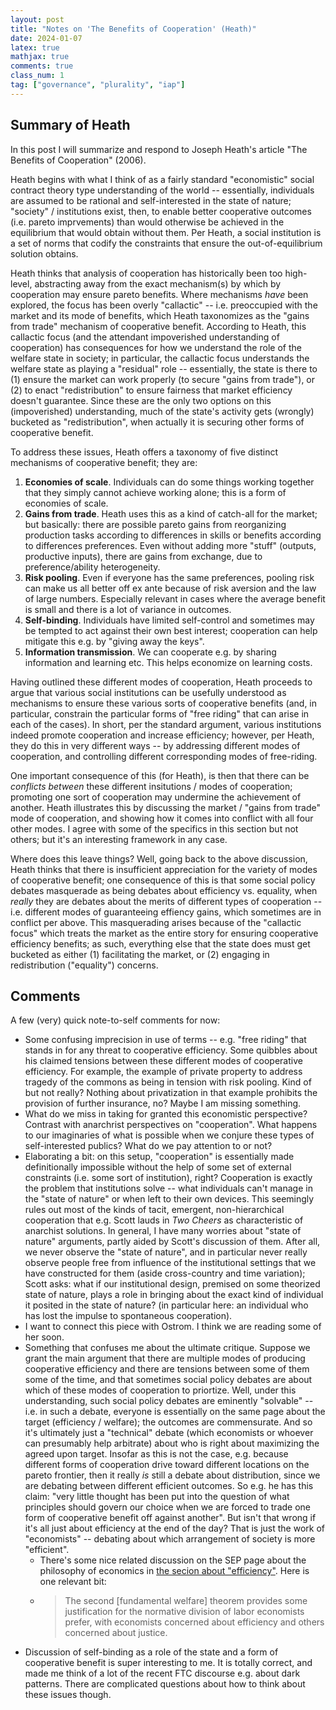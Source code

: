 ```yaml
---
layout: post
title: "Notes on 'The Benefits of Cooperation' (Heath)"
date: 2024-01-07
latex: true
mathjax: true
comments: true
class_num: 1
tag: ["governance", "plurality", "iap"]
---
```


## Summary of Heath

In this post I will summarize and respond to Joseph Heath's article "The Benefits of Cooperation" (2006).

Heath begins with what I think of as a fairly standard "economistic" social contract theory type understanding of the world -- essentially, individuals are assumed to be rational and self-interested in the state of nature; "society" / institutions exist, then, to enable better cooperative outcomes (i.e. pareto imprvements) than would otherwise be achieved in the equilibrium that would obtain without them. Per Heath, a social institution is a set of norms that codify the constraints that ensure the out-of-equilibrium solution obtains.

Heath thinks that analysis of cooperation has historically been too high-level, abstracting away from the exact mechanism(s) by which by cooperation may ensure pareto benefits. Where mechanisms _have_ been explored, the focus has been overly "callactic" -- i.e. preoccupied with the market and its mode of benefits, which Heath taxonomizes as the "gains from trade" mechanism of cooperative benefit. According to Heath, this callactic focus (and the attendant impoverished understanding of cooperation) has consequences for how we understand the role of the welfare state in society; in particular, the callactic focus understands the welfare state as playing a "residual" role -- essentially, the state is there to (1) ensure the market can work properly (to secure "gains from trade"), or (2) to enact "redistribution" to ensure fairness that market efficiency doesn't guarantee. Since these are the only two options on this (impoverished) understanding, much of the state's activity gets (wrongly) bucketed as "redistribution", when actually it is securing other forms of cooperative benefit.

To address these issues, Heath offers a taxonomy of five distinct mechanisms of cooperative benefit; they are:

1. **Economies of scale**. Individuals can do some things working together that they simply cannot achieve working alone; this is a form of economies of scale.
2. **Gains from trade**. Heath uses this as a kind of catch-all for the market; but basically: there are possible pareto gains from reorganizing production tasks according to differences in skills or benefits according to differences preferences. Even without adding more "stuff" (outputs, productive inputs), there are gains from exchange, due to preference/ability heterogeneity.
3. **Risk pooling**. Even if everyone has the same preferences, pooling risk can make us all better off ex ante because of risk aversion and the law of large numbers. Especially relevant in cases where the average benefit is small and there is a lot of variance in outcomes.
4. **Self-binding**. Individuals have limited self-control and sometimes may be tempted to act against their own best interest; cooperation can help mitigate this e.g. by "giving away the keys".
5. **Information transmission**. We can cooperate e.g. by sharing information and learning etc. This helps economize on learning costs.

Having outlined these different modes of cooperation, Heath proceeds to argue that various social institutions can be usefully understood as mechanisms to ensure these various sorts of cooperative benefits (and, in particular, constrain the particular forms of "free riding" that can arise in each of the cases). In short, per the standard argument, various institutions indeed promote cooperation and increase efficiency; however, per Heath, they do this in very different ways -- by addressing different modes of cooperation, and controlling different corresponding modes of free-riding.

One important consequence of this (for Heath), is then that there can be _conflicts between_ these different insitutions / modes of cooperation; promoting one sort of cooperation may undermine the achievement of another. Heath illustrates this by discussing the market / "gains from trade" mode of cooperation, and showing how it comes into conflict with all four other modes. I agree with some of the specifics in this section but not others; but it's an interesting framework in any case.

Where does this leave things? Well, going back to the above discussion, Heath thinks that there is insufficient appreciation for the variety of modes of cooperative benefit; one consequence of this is that some social policy debates masquerade as being debates about efficiency vs. equality, when _really_ they are debates about the merits of different types of cooperation -- i.e. different modes of guaranteeing effiency gains, which sometimes are in conflict per above. This masquerading arises because of the "callactic focus" which treats the market as the entire story for ensuring cooperative efficiency benefits; as such, everything else that the state does must get bucketed as either (1) facilitating the market, or (2) engaging in redistribution ("equality") concerns.

## Comments

A few (very) quick note-to-self comments for now:

- Some confusing imprecision in use of terms -- e.g. "free riding" that stands in for any threat to cooperative efficiency. Some quibbles about his claimed tensions between these different modes of cooperative efficiency. For example, the example of private property to address tragedy of the commons as being in tension with risk pooling. Kind of but not really? Nothing about privatization in that example prohibits the provision of further insurance, no? Maybe I am missing something.
- What do we miss in taking for granted this economistic perspective? Contrast with anarchrist perspectives on "cooperation". What happens to our imaginaries of what is possible when we conjure these types of self-interested publics? What do we pay attention to or not?
- Elaborating a bit: on this setup, "cooperation" is essentially made definitionally impossible without the help of some set of external constraints (i.e. some sort of institution), right? Cooperation is exactly the problem that institutions solve -- what individuals can't manage in the "state of nature" or when left to their own devices. This seemingly rules out most of the kinds of tacit, emergent, non-hierarchical cooperation that e.g. Scott lauds in _Two Cheers_ as characteristic of anarchist solutions. In general, I have many worries about "state of nature" arguments, partly aided by Scott's discussion of them. After all, we never observe the "state of nature", and in particular never really observe people free from influence of the institutional settings that we have constructed for them (aside cross-country and time variation); Scott asks: what if our institutional design, premised on some theorized state of nature, plays a role in bringing about the exact kind of individual it posited in the state of nature? (in particular here: an individual who has lost the impulse to spontaneous cooperation).
- I want to connect this piece with Ostrom. I think we are reading some of her soon.
- Something that confuses me about the ultimate critique. Suppose we grant the main argument that there are multiple modes of producing cooperative efficiency and there are tensions between some of them some of the time, and that sometimes social policy debates are about which of these modes of cooperation to priortize. Well, under this understanding, such social policy debates are eminently "solvable" -- i.e. in such a debate, everyone is essentially on the same page about the target (efficiency / welfare); the outcomes are commensurate. And so it's ultimately just a "technical" debate (which economists or whoever can presumably help arbitrate) about who is right about maximizing the agreed upon target. Insofar as this is not the case, e.g. because different forms of cooperation drive toward different locations on the pareto frontier, then it really _is_ still a debate about distribution, since we are debating between different efficient outcomes. So e.g. he has this claim: "very little thought has been put into the question of what principles should govern our choice when we are forced to trade one form of cooperative benefit off against another". But isn't that wrong if it's all just about efficiency at the end of the day? That is just the work of "economists" -- debating about which arrangement of society is more "efficient".
  - There's some nice related discussion on the SEP page about the philosophy of economics in [the secion about "efficiency"](https://plato.stanford.edu/entries/economics/#Effi). Here is one relevant bit:
  - > The second \[fundamental welfare\] theorem provides some justification for the normative division of labor economists prefer, with economists concerned about efficiency and others concerned about justice.
- Discussion of self-binding as a role of the state and a form of cooperative benefit is super interesting to me. It is totally correct, and made me think of a lot of the recent FTC discourse e.g. about dark patterns. There are complicated questions about how to think about these issues though.
